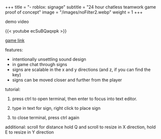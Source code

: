 +++
title = "- roblox: signage"
subtitle = "24 hour chatless teamwork game proof of concept"
image = "/images/noFilter2.webp"
weight = 1
+++

demo video

{{< youtube ecSuBQaqxpk >}}

[game link](https://www.roblox.com/games/93660461596696/signage-v0)

features: 

- intentionally unsettling sound design
- in game chat through signs
- signs are scalable in the x and y directions (and z, if you can find the key)
- signs can be moved closer and further from the player

tutorial: 

1. press ctrl to open terminal, then enter to focus into text editor.

2. type in text for sign, right click to place sign 

3. to close terminal, press ctrl again

additional:
scroll for distance
hold Q and scroll to resize in X direction, hold E to resize in Y direction
